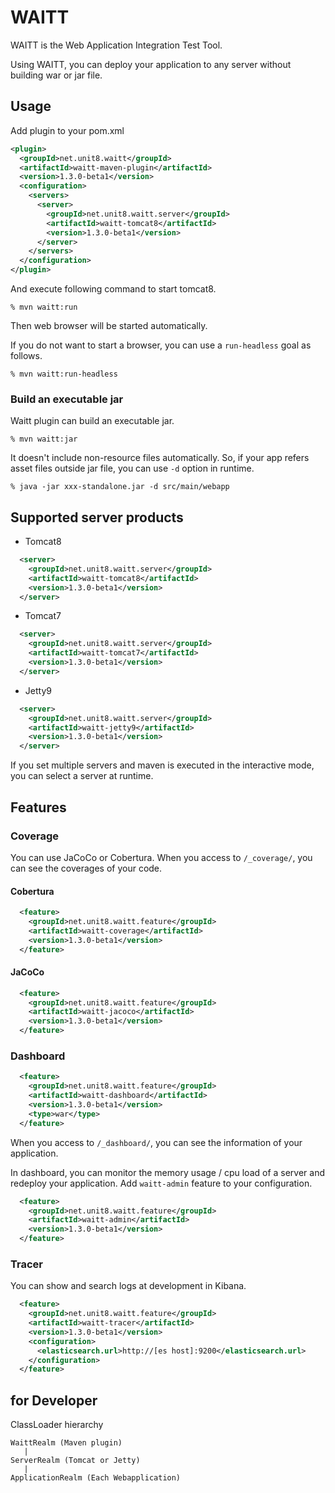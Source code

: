 WAITT
==================

WAITT is the Web Application Integration Test Tool.

Using WAITT, you can deploy your application to any server without building war or jar file.

## Usage

Add plugin to your pom.xml

```xml
<plugin>
  <groupId>net.unit8.waitt</groupId>
  <artifactId>waitt-maven-plugin</artifactId>
  <version>1.3.0-beta1</version>
  <configuration>
    <servers>
      <server>
        <groupId>net.unit8.waitt.server</groupId>
        <artifactId>waitt-tomcat8</artifactId>
        <version>1.3.0-beta1</version>
      </server>
    </servers>
  </configuration>
</plugin>
```

And execute following command to start tomcat8.

```shell
% mvn waitt:run
```

Then web browser will be started automatically.

If you do not want to start a browser, you can use a `run-headless` goal as follows.

```shell
% mvn waitt:run-headless
```

### Build an executable jar

Waitt plugin can build an executable jar.

```shell
% mvn waitt:jar
```

It doesn't include non-resource files automatically. So, if your app refers asset files outside jar file, you can use `-d` option in runtime. 

```shell
% java -jar xxx-standalone.jar -d src/main/webapp
```

## Supported server products

- Tomcat8

```xml
  <server>
    <groupId>net.unit8.waitt.server</groupId>
    <artifactId>waitt-tomcat8</artifactId>
    <version>1.3.0-beta1</version>
  </server>
```

- Tomcat7

```xml
  <server>
    <groupId>net.unit8.waitt.server</groupId>
    <artifactId>waitt-tomcat7</artifactId>
    <version>1.3.0-beta1</version>
  </server>
```

- Jetty9

```xml
  <server>
    <groupId>net.unit8.waitt.server</groupId>
    <artifactId>waitt-jetty9</artifactId>
    <version>1.3.0-beta1</version>
  </server>
```

If you set multiple servers and maven is executed in the interactive mode, you can select a server at runtime.


## Features

### Coverage

You can use JaCoCo or Cobertura.
When you access to `/_coverage/`, you can see the coverages of your code. 


#### Cobertura

```xml
  <feature>
    <groupId>net.unit8.waitt.feature</groupId>
    <artifactId>waitt-coverage</artifactId>
    <version>1.3.0-beta1</version>
  </feature>
```

#### JaCoCo

```xml
  <feature>
    <groupId>net.unit8.waitt.feature</groupId>
    <artifactId>waitt-jacoco</artifactId>
    <version>1.3.0-beta1</version>
  </feature>
```

### Dashboard

```xml
  <feature>
    <groupId>net.unit8.waitt.feature</groupId>
    <artifactId>waitt-dashboard</artifactId>
    <version>1.3.0-beta1</version>
    <type>war</type>
  </feature>
```
When you access to `/_dashboard/`, you can see the information of your application. 

In dashboard, you can monitor the memory usage / cpu load of a server and redeploy your application.
Add `waitt-admin` feature to your configuration.

```xml
  <feature>
    <groupId>net.unit8.waitt.feature</groupId>
    <artifactId>waitt-admin</artifactId>
    <version>1.3.0-beta1</version>
  </feature>
```


### Tracer

You can show and search logs at development in Kibana.

```xml
  <feature>
    <groupId>net.unit8.waitt.feature</groupId>
    <artifactId>waitt-tracer</artifactId>
    <version>1.3.0-beta1</version>
    <configuration>
      <elasticsearch.url>http://[es host]:9200</elasticsearch.url>
    </configuration>
  </feature>
```

## for Developer

ClassLoader hierarchy

```
WaittRealm (Maven plugin)
   |
ServerRealm (Tomcat or Jetty)
   |
ApplicationRealm (Each Webapplication)
```